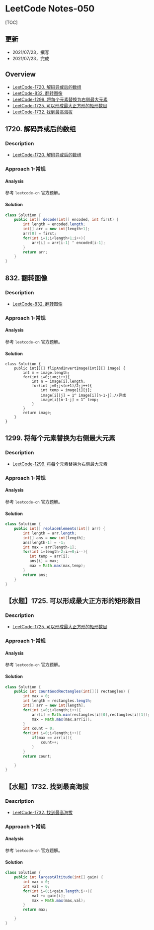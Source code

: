 
# LeetCode Notes-050


[TOC]



## 更新
* 2021/07/23，撰写
* 2021/07/23，完成


## Overview
* [LeetCode-1720. 解码异或后的数组](https://leetcode-cn.com/problems/decode-xored-array/)
* [LeetCode-832. 翻转图像](https://leetcode-cn.com/problems/flipping-an-image/)
* [LeetCode-1299. 将每个元素替换为右侧最大元素](https://leetcode-cn.com/problems/replace-elements-with-greatest-element-on-right-side/)
* [LeetCode-1725. 可以形成最大正方形的矩形数目](https://leetcode-cn.com/problems/number-of-rectangles-that-can-form-the-largest-square/)
* [LeetCode-1732. 找到最高海拔](https://leetcode-cn.com/problems/number-of-students-doing-homework-at-a-given-time/)



## 1720. 解码异或后的数组
### Description
* [LeetCode-1720. 解码异或后的数组](https://leetcode-cn.com/problems/decode-xored-array/)


### Approach 1-常规
#### Analysis

参考 `leetcode-cn` 官方题解。



#### Solution


```java
class Solution {
    public int[] decode(int[] encoded, int first) {
        int length = encoded.length;
        int[] arr = new int[length+1];
        arr[0] = first;
        for(int i=1;i<length+1;i++){
            arr[i] = arr[i-1] ^ encoded[i-1];
        }
        return arr;
    }
}
```



## 832. 翻转图像
### Description
* [LeetCode-832. 翻转图像](https://leetcode-cn.com/problems/flipping-an-image/)


### Approach 1-常规
#### Analysis

参考 `leetcode-cn` 官方题解。



#### Solution

```
class Solution {
    public int[][] flipAndInvertImage(int[][] image) {
        int m = image.length;
        for(int i=0;i<m;i++){
            int n = image[i].length;
            for(int j=0;j<(n+1)/2;j++){
                int temp = image[i][j];
                image[i][j] = 1^ image[i][n-1-j];//异或
                image[i][n-1-j] = 1^ temp;
            }
        }
        return image;
    }
}
```




## 1299. 将每个元素替换为右侧最大元素
### Description
* [LeetCode-1299. 将每个元素替换为右侧最大元素](https://leetcode-cn.com/problems/replace-elements-with-greatest-element-on-right-side/)


### Approach 1-常规
#### Analysis

参考 `leetcode-cn` 官方题解。



#### Solution


```java
class Solution {
    public int[] replaceElements(int[] arr) {
        int length = arr.length;
        int[] ans = new int[length];
        ans[length-1] = -1;
        int max = arr[length-1];
        for(int i=length-2;i>=0;i--){
           int temp = arr[i];
           ans[i] = max;
           max = Math.max(max,temp);
        }
        return ans;
    }
}
```


## 【水题】1725. 可以形成最大正方形的矩形数目
### Description
* [LeetCode-1725. 可以形成最大正方形的矩形数目](https://leetcode-cn.com/problems/number-of-rectangles-that-can-form-the-largest-square/)


### Approach 1-常规
#### Analysis

参考 `leetcode-cn` 官方题解。



#### Solution



```java
class Solution {
    public int countGoodRectangles(int[][] rectangles) {
        int max = 0;
        int length = rectangles.length;
        int[] arr = new int[length];
        for(int i=0;i<length;i++){
            arr[i] = Math.min(rectangles[i][0],rectangles[i][1]);
            max = Math.max(max,arr[i]);
        }
        int count = 0;
        for(int i=0;i<length;i++){
            if(max == arr[i]){
                count++;
            }
        }
        return count;

    }
}
```



## 【水题】1732. 找到最高海拔
### Description
* [LeetCode-1732. 找到最高海拔](https://leetcode-cn.com/problems/number-of-students-doing-homework-at-a-given-time/)


### Approach 1-常规
#### Analysis

参考 `leetcode-cn` 官方题解。



#### Solution





```java
class Solution {
    public int largestAltitude(int[] gain) {
        int max = 0;
        int val = 0;
        for(int i=0;i<gain.length;i++){
            val += gain[i];
            max = Math.max(max,val);
        }
        return max;

    }
}
```
